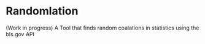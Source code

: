 # Randomlation
(Work in progress) A Tool that finds random coalations in statistics using the bls.gov API
